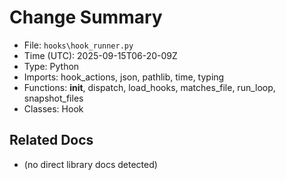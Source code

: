 # Change Summary
- File: `hooks\hook_runner.py`
- Time (UTC): 2025-09-15T06-20-09Z
- Type: Python
- Imports: hook_actions, json, pathlib, time, typing
- Functions: __init__, dispatch, load_hooks, matches_file, run_loop, snapshot_files
- Classes: Hook

## Related Docs
- (no direct library docs detected)
